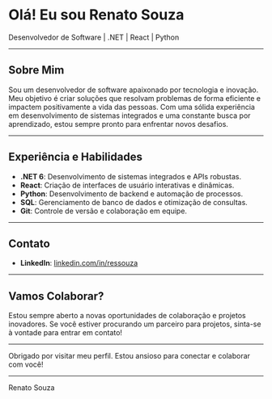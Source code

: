# Olá! Eu sou Renato Souza

Desenvolvedor de Software | .NET | React | Python

---

## Sobre Mim

Sou um desenvolvedor de software apaixonado por tecnologia e inovação. Meu objetivo é criar soluções que resolvam problemas de forma eficiente e impactem positivamente a vida das pessoas. Com uma sólida experiência em desenvolvimento de sistemas integrados e uma constante busca por aprendizado, estou sempre pronto para enfrentar novos desafios.

---

## Experiência e Habilidades

- **.NET 6**: Desenvolvimento de sistemas integrados e APIs robustas.
- **React**: Criação de interfaces de usuário interativas e dinâmicas.
- **Python**: Desenvolvimento de backend e automação de processos.
- **SQL**: Gerenciamento de banco de dados e otimização de consultas.
- **Git**: Controle de versão e colaboração em equipe.

---

<!-- ## Projetos Destacados

- **Projeto A**: [Descrição breve do projeto e tecnologias utilizadas]
- **Projeto B**: [Descrição breve do projeto e tecnologias utilizadas]
- **Projeto C**: [Descrição breve do projeto e tecnologias utilizadas]

--- -->

## Contato

- **LinkedIn**: [linkedin.com/in/ressouza](https://www.linkedin.com/in/ressouza/)
<!-- - **E-mail**: [seu.email@dominio.com](mailto:seu.email@dominio.com) -->

---

## Vamos Colaborar?

Estou sempre aberto a novas oportunidades de colaboração e projetos inovadores. Se você estiver procurando um parceiro para projetos, sinta-se à vontade para entrar em contato!

---

Obrigado por visitar meu perfil. Estou ansioso para conectar e colaborar com você!

---

Renato Souza


<!-- ![Renato's GitHub stats](https://github-readme-stats-seven-azure.vercel.app/api?username=renatossouza&theme=transparent&show_icons=true&hide_border=true&card_width=150&count_private=true&include_all_commits=true)
![Top Langs](https://github-readme-stats-seven-azure.vercel.app/api/top-langs/?username=renatossouza&hide_progress=false&theme=transparent&layout=donut&hide_border=true&card_width=150&count_private=true&include_all_commits=true) -->
